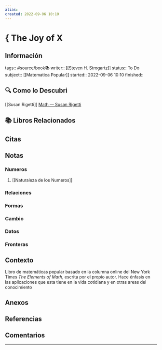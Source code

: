 ```yaml
---
alias: 
created: 2022-09-06 10:10
---
```

# { The Joy of X
## Información
tags:: #source/book📚 
writer:: [[Steven H. Strogartz]]
status:: To Do
subject:: [[Matematica Popular]]
started:: 2022-09-06 10:10
finished:: 

## 🔍 Como lo Descubri
[[Susan Rigetti]] [Math — Susan Rigetti](https://www.susanrigetti.com/math)

## 📚 Libros Relacionados

## Citas

## Notas
### Numeros
1. [[Naturaleza de los Numeros]]
### Relaciones
### Formas
### Cambio
### Datos
### Fronteras

## Contexto
Libro de matemáticas popular basado en la columna online del New York Times *The Elements of Math*, escrita por el propio autor. Hace énfasis en las aplicaciones que esta tiene en la vida cotidiana y en otras areas del conocimiento

## Anexos

## Referencias

## Comentarios
___


